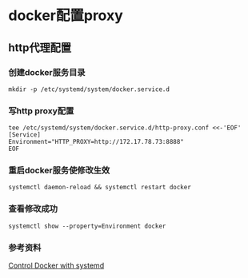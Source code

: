 # docker配置proxy

## http代理配置

### 创建docker服务目录

```
mkdir -p /etc/systemd/system/docker.service.d
```

### 写http proxy配置

```
tee /etc/systemd/system/docker.service.d/http-proxy.conf <<-'EOF'
[Service]
Environment="HTTP_PROXY=http://172.17.78.73:8888"
EOF
```

### 重启docker服务使修改生效

```
systemctl daemon-reload && systemctl restart docker
```

### 查看修改成功

```
systemctl show --property=Environment docker
```

### 参考资料

[Control Docker with systemd](https://docs.docker.com/config/daemon/systemd/)

